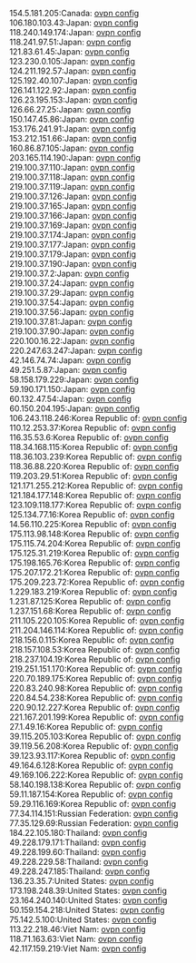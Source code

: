 154.5.181.205:Canada: [ovpn config](vpn/154_5_181_205.ovpn)  
106.180.103.43:Japan: [ovpn config](vpn/106_180_103_43.ovpn)  
118.240.149.174:Japan: [ovpn config](vpn/118_240_149_174.ovpn)  
118.241.97.51:Japan: [ovpn config](vpn/118_241_97_51.ovpn)  
121.83.61.45:Japan: [ovpn config](vpn/121_83_61_45.ovpn)  
123.230.0.105:Japan: [ovpn config](vpn/123_230_0_105.ovpn)  
124.211.192.57:Japan: [ovpn config](vpn/124_211_192_57.ovpn)  
125.192.40.107:Japan: [ovpn config](vpn/125_192_40_107.ovpn)  
126.141.122.92:Japan: [ovpn config](vpn/126_141_122_92.ovpn)  
126.23.195.153:Japan: [ovpn config](vpn/126_23_195_153.ovpn)  
126.66.27.25:Japan: [ovpn config](vpn/126_66_27_25.ovpn)  
150.147.45.86:Japan: [ovpn config](vpn/150_147_45_86.ovpn)  
153.176.241.91:Japan: [ovpn config](vpn/153_176_241_91.ovpn)  
153.212.151.66:Japan: [ovpn config](vpn/153_212_151_66.ovpn)  
160.86.87.105:Japan: [ovpn config](vpn/160_86_87_105.ovpn)  
203.165.114.190:Japan: [ovpn config](vpn/203_165_114_190.ovpn)  
219.100.37.110:Japan: [ovpn config](vpn/219_100_37_110.ovpn)  
219.100.37.118:Japan: [ovpn config](vpn/219_100_37_118.ovpn)  
219.100.37.119:Japan: [ovpn config](vpn/219_100_37_119.ovpn)  
219.100.37.126:Japan: [ovpn config](vpn/219_100_37_126.ovpn)  
219.100.37.165:Japan: [ovpn config](vpn/219_100_37_165.ovpn)  
219.100.37.166:Japan: [ovpn config](vpn/219_100_37_166.ovpn)  
219.100.37.169:Japan: [ovpn config](vpn/219_100_37_169.ovpn)  
219.100.37.174:Japan: [ovpn config](vpn/219_100_37_174.ovpn)  
219.100.37.177:Japan: [ovpn config](vpn/219_100_37_177.ovpn)  
219.100.37.179:Japan: [ovpn config](vpn/219_100_37_179.ovpn)  
219.100.37.190:Japan: [ovpn config](vpn/219_100_37_190.ovpn)  
219.100.37.2:Japan: [ovpn config](vpn/219_100_37_2.ovpn)  
219.100.37.24:Japan: [ovpn config](vpn/219_100_37_24.ovpn)  
219.100.37.29:Japan: [ovpn config](vpn/219_100_37_29.ovpn)  
219.100.37.54:Japan: [ovpn config](vpn/219_100_37_54.ovpn)  
219.100.37.56:Japan: [ovpn config](vpn/219_100_37_56.ovpn)  
219.100.37.81:Japan: [ovpn config](vpn/219_100_37_81.ovpn)  
219.100.37.90:Japan: [ovpn config](vpn/219_100_37_90.ovpn)  
220.100.16.22:Japan: [ovpn config](vpn/220_100_16_22.ovpn)  
220.247.63.247:Japan: [ovpn config](vpn/220_247_63_247.ovpn)  
42.146.74.74:Japan: [ovpn config](vpn/42_146_74_74.ovpn)  
49.251.5.87:Japan: [ovpn config](vpn/49_251_5_87.ovpn)  
58.158.179.229:Japan: [ovpn config](vpn/58_158_179_229.ovpn)  
59.190.171.150:Japan: [ovpn config](vpn/59_190_171_150.ovpn)  
60.132.47.54:Japan: [ovpn config](vpn/60_132_47_54.ovpn)  
60.150.204.195:Japan: [ovpn config](vpn/60_150_204_195.ovpn)  
106.243.118.246:Korea Republic of: [ovpn config](vpn/106_243_118_246.ovpn)  
110.12.253.37:Korea Republic of: [ovpn config](vpn/110_12_253_37.ovpn)  
116.35.53.6:Korea Republic of: [ovpn config](vpn/116_35_53_6.ovpn)  
118.34.168.115:Korea Republic of: [ovpn config](vpn/118_34_168_115.ovpn)  
118.36.103.239:Korea Republic of: [ovpn config](vpn/118_36_103_239.ovpn)  
118.36.88.220:Korea Republic of: [ovpn config](vpn/118_36_88_220.ovpn)  
119.203.29.51:Korea Republic of: [ovpn config](vpn/119_203_29_51.ovpn)  
121.171.255.212:Korea Republic of: [ovpn config](vpn/121_171_255_212.ovpn)  
121.184.177.148:Korea Republic of: [ovpn config](vpn/121_184_177_148.ovpn)  
123.109.118.177:Korea Republic of: [ovpn config](vpn/123_109_118_177.ovpn)  
125.134.77.16:Korea Republic of: [ovpn config](vpn/125_134_77_16.ovpn)  
14.56.110.225:Korea Republic of: [ovpn config](vpn/14_56_110_225.ovpn)  
175.113.98.148:Korea Republic of: [ovpn config](vpn/175_113_98_148.ovpn)  
175.115.74.204:Korea Republic of: [ovpn config](vpn/175_115_74_204.ovpn)  
175.125.31.219:Korea Republic of: [ovpn config](vpn/175_125_31_219.ovpn)  
175.198.165.76:Korea Republic of: [ovpn config](vpn/175_198_165_76.ovpn)  
175.207.172.21:Korea Republic of: [ovpn config](vpn/175_207_172_21.ovpn)  
175.209.223.72:Korea Republic of: [ovpn config](vpn/175_209_223_72.ovpn)  
1.229.183.219:Korea Republic of: [ovpn config](vpn/1_229_183_219.ovpn)  
1.231.87.125:Korea Republic of: [ovpn config](vpn/1_231_87_125.ovpn)  
1.237.151.68:Korea Republic of: [ovpn config](vpn/1_237_151_68.ovpn)  
211.105.220.105:Korea Republic of: [ovpn config](vpn/211_105_220_105.ovpn)  
211.204.146.114:Korea Republic of: [ovpn config](vpn/211_204_146_114.ovpn)  
218.156.0.115:Korea Republic of: [ovpn config](vpn/218_156_0_115.ovpn)  
218.157.108.53:Korea Republic of: [ovpn config](vpn/218_157_108_53.ovpn)  
218.237.104.19:Korea Republic of: [ovpn config](vpn/218_237_104_19.ovpn)  
219.251.151.170:Korea Republic of: [ovpn config](vpn/219_251_151_170.ovpn)  
220.70.189.175:Korea Republic of: [ovpn config](vpn/220_70_189_175.ovpn)  
220.83.240.98:Korea Republic of: [ovpn config](vpn/220_83_240_98.ovpn)  
220.84.54.238:Korea Republic of: [ovpn config](vpn/220_84_54_238.ovpn)  
220.90.12.227:Korea Republic of: [ovpn config](vpn/220_90_12_227.ovpn)  
221.167.201.199:Korea Republic of: [ovpn config](vpn/221_167_201_199.ovpn)  
27.1.49.16:Korea Republic of: [ovpn config](vpn/27_1_49_16.ovpn)  
39.115.205.103:Korea Republic of: [ovpn config](vpn/39_115_205_103.ovpn)  
39.119.56.208:Korea Republic of: [ovpn config](vpn/39_119_56_208.ovpn)  
39.123.93.117:Korea Republic of: [ovpn config](vpn/39_123_93_117.ovpn)  
49.164.6.128:Korea Republic of: [ovpn config](vpn/49_164_6_128.ovpn)  
49.169.106.222:Korea Republic of: [ovpn config](vpn/49_169_106_222.ovpn)  
58.140.198.138:Korea Republic of: [ovpn config](vpn/58_140_198_138.ovpn)  
59.11.187.154:Korea Republic of: [ovpn config](vpn/59_11_187_154.ovpn)  
59.29.116.169:Korea Republic of: [ovpn config](vpn/59_29_116_169.ovpn)  
77.34.114.151:Russian Federation: [ovpn config](vpn/77_34_114_151.ovpn)  
77.35.129.69:Russian Federation: [ovpn config](vpn/77_35_129_69.ovpn)  
184.22.105.180:Thailand: [ovpn config](vpn/184_22_105_180.ovpn)  
49.228.179.171:Thailand: [ovpn config](vpn/49_228_179_171.ovpn)  
49.228.199.60:Thailand: [ovpn config](vpn/49_228_199_60.ovpn)  
49.228.229.58:Thailand: [ovpn config](vpn/49_228_229_58.ovpn)  
49.228.247.185:Thailand: [ovpn config](vpn/49_228_247_185.ovpn)  
136.23.35.7:United States: [ovpn config](vpn/136_23_35_7.ovpn)  
173.198.248.39:United States: [ovpn config](vpn/173_198_248_39.ovpn)  
23.164.240.140:United States: [ovpn config](vpn/23_164_240_140.ovpn)  
50.159.154.218:United States: [ovpn config](vpn/50_159_154_218.ovpn)  
75.142.5.100:United States: [ovpn config](vpn/75_142_5_100.ovpn)  
113.22.218.46:Viet Nam: [ovpn config](vpn/113_22_218_46.ovpn)  
118.71.163.63:Viet Nam: [ovpn config](vpn/118_71_163_63.ovpn)  
42.117.159.219:Viet Nam: [ovpn config](vpn/42_117_159_219.ovpn)  
